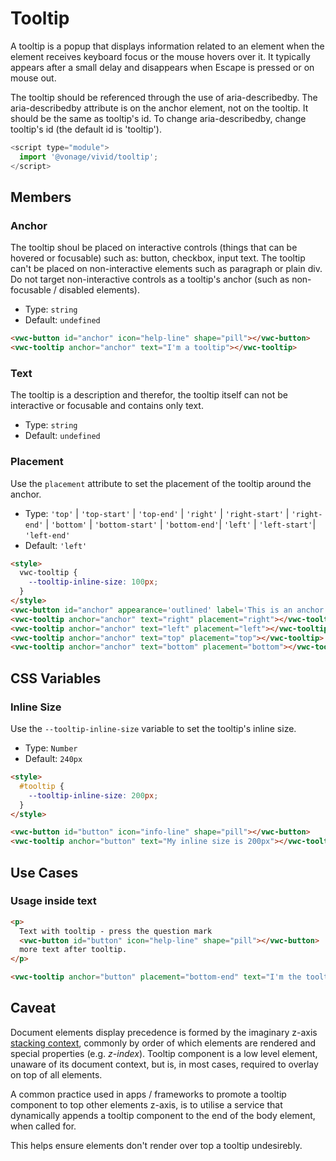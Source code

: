 # Tooltip

A tooltip is a popup that displays information related to an element when the element receives keyboard focus or the mouse hovers over it. It typically appears after a small delay and disappears when Escape is pressed or on mouse out. 

The tooltip should be referenced through the use of aria-describedby. The aria-describedby attribute is on the anchor element, not on the tooltip. It should be the same as tooltip's id. To change aria-describedby, change tooltip's id (the default id is 'tooltip').

```js
<script type="module">
  import '@vonage/vivid/tooltip';
</script>
```

## Members

### Anchor

The tooltip shoul be placed on interactive controls (things that can be hovered or focusable) such as: button, checkbox, input text.
The tooltip can't be placed on non-interactive elements such as paragraph or plain div.
Do not target non-interactive controls as a tooltip's anchor (such as non-focusable / disabled elements).

- Type: `string`
- Default: `undefined`

```html preview center
<vwc-button id="anchor" icon="help-line" shape="pill"></vwc-button>
<vwc-tooltip anchor="anchor" text="I'm a tooltip"></vwc-tooltip>
```

### Text

The tooltip is a description and therefor, the tooltip itself can not be interactive or focusable and contains only text.

- Type: `string`
- Default: `undefined`

### Placement

Use the `placement` attribute to set the placement of the tooltip around the anchor.

- Type: `'top'` | `'top-start'` | `'top-end'` | `'right'` | `'right-start'` | `'right-end'` | `'bottom'` | `'bottom-start'` | `'bottom-end'`| `'left'` | `'left-start'`| `'left-end'`
- Default: `'left'`

```html preview center
<style>
  vwc-tooltip {
    --tooltip-inline-size: 100px;
  }
</style>
<vwc-button id="anchor" appearance='outlined' label='This is an anchor'></vwc-button>
<vwc-tooltip anchor="anchor" text="right" placement="right"></vwc-tooltip>
<vwc-tooltip anchor="anchor" text="left" placement="left"></vwc-tooltip>
<vwc-tooltip anchor="anchor" text="top" placement="top"></vwc-tooltip>
<vwc-tooltip anchor="anchor" text="bottom" placement="bottom"></vwc-tooltip>
```

## CSS Variables

### Inline Size

Use the `--tooltip-inline-size` variable to set the tooltip's inline size.

- Type: `Number`
- Default: `240px`

```html preview center
<style>
  #tooltip {
    --tooltip-inline-size: 200px;
  }
</style>

<vwc-button id="button" icon="info-line" shape="pill"></vwc-button>
<vwc-tooltip anchor="button" text="My inline size is 200px"></vwc-tooltip>
```

## Use Cases

### Usage inside text

```html preview
<p>
  Text with tooltip - press the question mark
  <vwc-button id="button" icon="help-line" shape="pill"></vwc-button>
  more text after tooltip.
</p>

<vwc-tooltip anchor="button" placement="bottom-end" text="I'm the tooltip content"></vwc-tooltip>
```

## Caveat

Document elements display precedence is formed by the imaginary z-axis [stacking context](https://developer.mozilla.org/en-US/docs/Web/CSS/CSS_Positioning/Understanding_z_index/The_stacking_context), commonly by order of which elements are rendered and special properties (e.g. _z-index_).
Tooltip component is a low level element, unaware of its document context, but is, in most cases, required to overlay on top of all elements.

A common practice used in apps / frameworks to promote a tooltip component to top other elements z-axis, is to utilise a service that dynamically appends a tooltip component to the end of the body element, when called for.

This helps ensure elements don't render over top a tooltip undesirebly.
